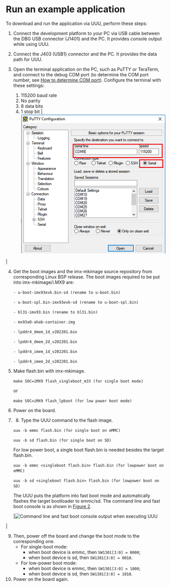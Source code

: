 # Run an example application

To download and run the application via UUU, perform these steps:

1.  Connect the development platform to your PC via USB cable between the DBG USB connector \(J1401\) and the PC. It provides console output while using UUU.
2.  Connect the J403 \(USB1\) connector and the PC. It provides the data path for UUU.
3.  Open the terminal application on the PC, such as PuTTY or TeraTerm, and connect to the debug COM port \(to determine the COM port number, see [How to determine COM port](how_to_determine_com_port.md#)\). Configure the terminal with these settings:

    1.  115200 baud rate
    2.  No parity
    3.  8 data bits
    4.  1 stop bit
    |![](../images/flash_xip_terminal_putty_configuration_8mm.bmp "Terminal (PuTTY) configuration")

|

4.  Get the boot images and the imx-mkimage source repository from corresponding Linux BSP release. The boot images required to be put into imx-mkimage/i.MX9 are:

    `- u-boot-imx93evk.bin-sd (rename to u-boot.bin)`

    `- u-boot-spl.bin-imx93evk-sd (rename to u-boot-spl.bin)`

    `- bl31-imx93.bin (rename to bl31.bin)`

    `- mx93a0-ahab-container.img`

    `- lpddr4_dmem_1d_v202201.bin`

    `- lpddr4_dmem_2d_v202201.bin`

    `- lpddr4_imem_1d_v202201.bin`

    `- lpddr4_imem_2d_v202201.bin`

5.  Make flash.bin with imx-mkimage.

    `make SOC=iMX9 flash_singleboot_m33 (for single boot mode)`

    or

    `make SOC=iMX9 flash_lpboot (for low power boot mode)`

6.  Power on the board.
7.  8.  Type the UUU command to the flash image.

    `uuu -b emmc flash.bin (for single boot on eMMC)`

    `uuu -b sd flash.bin (for single boot on SD)`

    For low power boot, a single boot flash.bin is needed besides the target flash.bin.

    `uuu -b emmc <singleboot flash.bin> flash.bin (for lowpower boot on eMMC)`

    `uuu -b sd <singleboot flash.bin> flash.bin (for lowpower boot on SD)`

    The UUU puts the platform into fast boot mode and automatically flashes the target bootloader to emmc/sd. The command line and fast boot console is as shown in [Figure 2](run_an_example_application.md#COMMANDLINSEFASTBOOT).

    |![](../images/command_line_fast_boot_console_output_executing_uu.png "Command line and fast boot console output when
											executing UUU")

|

9.  Then, power off the board and change the boot mode to the corresponding one.
    -   For single-boot mode:
        -   when boot device is emmc, then `SW1301[3:0] = 0000`;
        -   when boot device is sd, then `SW1301[3:0] = 0010`.
    -   For low-power boot mode:
        -   when boot device is emmc, then `SW1301[3:0] = 1000`;
        -   when boot device is sd, then `SW1301[3:0] = 1010`.
10. Power on the board again.

